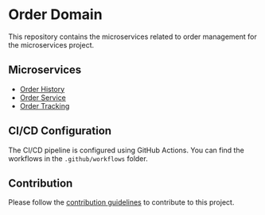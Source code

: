 # Order Domain

This repository contains the microservices related to order management for the microservices project.

## Microservices

- [Order History](order-management/order-history/README.md)
- [Order Service](order-management/order-service/README.md)
- [Order Tracking](order-management/order-tracking/README.md)

## CI/CD Configuration

The CI/CD pipeline is configured using GitHub Actions. You can find the workflows in the `.github/workflows` folder.

## Contribution

Please follow the [contribution guidelines](CONTRIBUTING.md) to contribute to this project.
